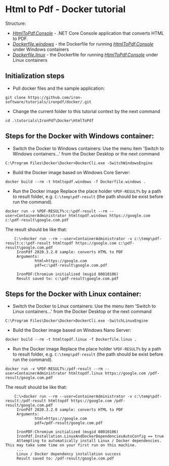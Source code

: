 # Html to Pdf - Docker tutorial

Structure:
  * [_HtmlToPdf.Console_][1] - .NET Core Console application that converts HTML to PDF.
  * [_Dockerfile.windows_][2] - the Dockerfile for running [_HtmlToPdf.Console_][1] under Windows containers
  * [_Dockerfile.linux_][3] - the Dockerfile for running [_HtmlToPdf.Console_][1] under Linux containers

## Initialization steps
  * Pull docker files and the sample application:
```
git clone https://github.com/iron-software/tutorials/ironpdf/docker/.git
```

  * Change the current folder to this tutorial context by the next command
```
cd .\tutorials\IronPdf\Docker\HtmlToPdf
```

## Steps for the Docker with Windows container:
  * Switch the Docker to Windows containers:
Use the menu item 'Switch to Windows containers...' from the Docker Desktop or the next command
```
C:\Program Files\Docker\Docker>DockerCli.exe -SwitchWindowsEngine
```

  * Build the Docker image based on Windows Core Server:
```
docker build --rm -t htmltopdf.windows -f Dockerfile.windows .
```

  * Run the Docker image
Replace the place holder `%PDF-RESULT%` by a path to result folder, e.g. `C:\temp\pdf-result` (the path should be exist before run the command).
```
docker run -v %PDF-RESULT%:c:\pdf-result --rm --user=ContainerAdministrator htmltopdf.windows https://google.com c:\pdf-result\google.com.pdf
```

The result should be like that:
```
    C:\>docker run --rm --user=ContainerAdministrator -v c:\temp\pdf-result:c:\pdf-result htmltopdf https://google.com c:\pdf-result\google.com.pdf
     IronPdf 2020.3.2.0 sample: converts HTML to PDF
     Arguments:
             html=https://google.com
             pdf=c:\pdf-result\google.com.pdf
     
     IronPDF:Chromium initialized (msgid 80010106)
     Result saved to: c:\pdf-result\google.com.pdf
```

## Steps for the Docker with Linux container:
  * Switch the Docker to Linux containers:
Use the menu item 'Switch to Linux containers...' from the Docker Desktop or the next command
```
C:\Program Files\Docker\Docker>DockerCli.exe -SwitchLinuxEngine
```

  * Build the Docker image based on Windows Nano Server:
```
docker build --rm -t htmltopdf.linux -f Dockerfile.linux .
```

  * Run the Docker image
Replace the place holder `%PDF-RESULT%` by a path to result folder, e.g. `C:\temp\pdf-result` (the path should be exist before run the command).
```
docker run -v %PDF-RESULT%:/pdf-result --rm --user=ContainerAdministrator htmltopdf.linux https://google.com /pdf-result/google.com.pdf
```

The result should be like that:
```
    C:\>docker run --rm --user=ContainerAdministrator -v c:\temp\pdf-result:/pdf-result htmltopdf https://google.com /pdf-result/google.com.pdf
     IronPdf 2020.3.2.0 sample: converts HTML to PDF
     Arguments:
             html=https://google.com
             pdf=/pdf-result/google.com.pdf
     
     IronPDF:Chromium initialized (msgid 80010106)
     IronPdf.Installation.LinuxAndDockerDependenciesAutoConfig == true
     Attempting to automatically install Linux / Docker dependencies.  This may take some time on your first run on this machine.
     ...
     Linux / Docker dependency installation success
     Result saved to: /pdf-result/google.com.pdf
```

[1]: ./HtmlToPdf.Console
[2]: ./Dockerfile.windows
[3]: ./Dockerfile.linux
